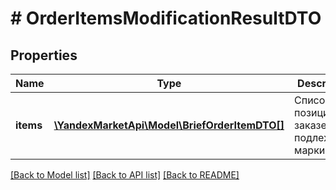 # # OrderItemsModificationResultDTO

## Properties

Name | Type | Description | Notes
------------ | ------------- | ------------- | -------------
**items** | [**\YandexMarketApi\Model\BriefOrderItemDTO[]**](BriefOrderItemDTO.md) | Список позиций в заказе, подлежащих маркировке. |

[[Back to Model list]](../../README.md#models) [[Back to API list]](../../README.md#endpoints) [[Back to README]](../../README.md)
